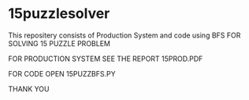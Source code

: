 # 15puzzlesolver
This repositery consists of  Production System and code using BFS FOR SOLVING 15  PUZZLE PROBLEM 

FOR PRODUCTION SYSTEM SEE THE REPORT 15PROD.PDF

FOR CODE OPEN 15PUZZBFS.PY

THANK YOU
